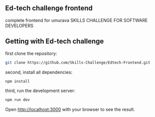 ## Ed-tech challenge frontend

complete frontend for umurava SKILLS CHALLENGE FOR SOFTWARE DEVELOPERS

## Getting with Ed-tech challenge

first clone the repository:

```bash
git clone https://github.com/Skills-Challenge/Edtech-Frontend.git
```

second, install all dependencies:

```bash
npm install
```

third, run the development server:

```bash
npm run dev
```

Open [http://localhost:3000](http://localhost:3000) with your browser to see the result.
